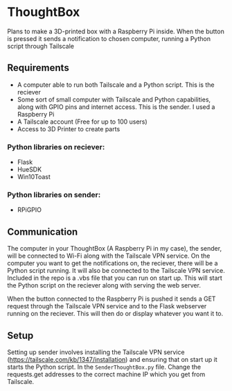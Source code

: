 # ThoughtBox
Plans to make a 3D-printed box with a Raspberry Pi inside. When the button is pressed it sends a notification to chosen computer, running a Python script through Tailscale

## Requirements
- A computer able to run both Tailscale and a Python script. This is the reciever
- Some sort of small computer with Tailscale and Python capabilities, along with GPIO pins and internet access. This is the sender. I used a Raspberry Pi
- A Tailscale account (Free for up to 100 users)
- Access to 3D Printer to create parts

### Python libraries on reciever:
- Flask
- HueSDK
- Win10Toast

### Python libraries on sender:
- RPiGPIO

## Communication
The computer in your ThoughtBox (A Raspberry Pi in my case), the sender, will be connected to Wi-Fi along with the Tailscale VPN service. On the computer you want to get the notifications on, the reciever, there will be a Python script running. It will also be connected to the Tailscale VPN service. Included in the repo is a .vbs file that you can run on start up. This will start the Python script on the reciever along with serving the web server.

When the button connected to the Raspberry Pi is pushed it sends a GET request through the Tailscale VPN service and to the Flask webserver running on the reciever. This will then do or display whatever you want it to.

## Setup
Setting up sender involves installing the Tailscale VPN service (https://tailscale.com/kb/1347/installation) and ensuring that on start up it starts the Python script. In the ```SenderThoughtBox.py``` file. Change the requests.get addresses to the correct machine IP which you get from Tailscale.
